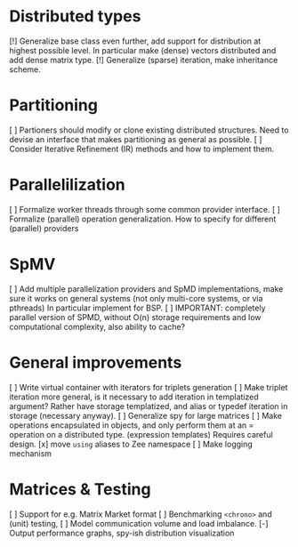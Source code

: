 # Distributed types
[!] Generalize base class even further, add support for distribution at highest
possible level. In particular make (dense) vectors distributed and add
dense matrix type.
[!] Generalize (sparse) iteration, make inheritance scheme.

# Partitioning
[ ] Partioners should modify or clone existing distributed structures.
Need to devise an interface that makes partitioning as general as possible.
[ ] Consider Iterative Refinement (IR) methods and how to implement them.

# Parallelilization
[ ] Formalize worker threads through some common provider interface.
[ ] Formalize (parallel) operation generalization. How to specify for different
(parallel) providers
    
# SpMV
[ ] Add multiple parallelization providers and SpMD implementations, make sure
it works on general systems (not only multi-core systems, or via pthreads)
In particular implement for BSP.
[ ] IMPORTANT: completely parallel version of SPMD, without O(n) storage
requirements and low computational complexity, also ability to cache?

# General improvements
[ ] Write virtual container with iterators for triplets generation
[ ] Make triplet iteration more general, is it necessary to add iteration in
templatized argument? Rather have storage templatized, and alias or typedef
iteration in storage (necessary anyway).
[ ] Generalize spy for large matrices
[ ] Make operations encapsulated in objects, and only perform them at an
= operation on a distributed type. (expression templates)  Requires careful
design.
[x] move `using` aliases to Zee namespace
[ ] Make logging mechanism

# Matrices & Testing
[ ] Support for e.g. Matrix Market format
[ ] Benchmarking `<chrono>` and (unit) testing,
[ ] Model communication volume and load imbalance.
[-] Output performance graphs, spy-ish distribution visualization
